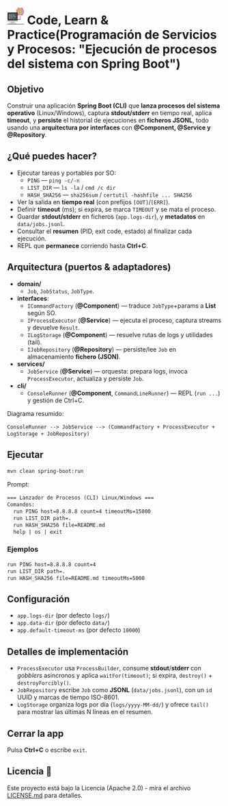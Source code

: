 # <img src=../../../../../images/computer.png width="40"> Code, Learn & Practice(Programación de Servicios y Procesos: "Ejecución de procesos del sistema con Spring Boot")

## Objetivo

Construir una aplicación **Spring Boot (CLI)**  que **lanza procesos del sistema operativo** (Linux/Windows), captura **stdout/stderr** en tiempo real, aplica **timeout**, y **persiste** el historial de ejecuciones en **ficheros JSONL**, todo usando una **arquitectura por interfaces** con **@Component, @Service y @Repository**.

## ¿Qué puedes hacer?

- Ejecutar tareas y portables por SO:
  - `PING` — `ping -c/-n`
  - `LIST_DIR` — `ls -la` / `cmd /c dir`
  - `HASH_SHA256` — `sha256sum` / `certutil -hashfile ... SHA256`
- Ver la salida en **tiempo real** (con prefijos `[OUT]`/`[ERR]`).
- Definir **timeout** (ms); si expira, se marca `TIMEOUT` y se mata el proceso.
- Guardar **stdout/stderr** en ficheros (`app.logs-dir`), y **metadatos** en `data/jobs.jsonl`.
- Consultar el **resumen** (PID, exit code, estado) al finalizar cada ejecución.
- REPL que **permanece** corriendo hasta **Ctrl+C**.

## Arquitectura (puertos & adaptadores)

- **domain/**
  - `Job`, `JobStatus`, `JobType`.
- **interfaces**:
  - `ICommandFactory` (**@Component**) — traduce `JobType`+params a **List<String>** según SO.
  - `IProcessExecutor` (**@Service**) — ejecuta el proceso, captura streams y devuelve `Result`.
  - `ILogStorage` (**@Component**) — resuelve rutas de logs y utilidades (tail).
  - `IJobRepository` (**@Repository**) — persiste/lee `Job` en almacenamiento **fichero (JSON)**.
- **services/**
  - `JobService` (**@Service**) — orquesta: prepara logs, invoca `ProcessExecutor`, actualiza y persiste `Job`.
- **cli/**
  - `ConsoleRunner` (**@Component**, `CommandLineRunner`) — REPL (`run ...`) y gestión de Ctrl+C.

Diagrama resumido:

```console
ConsoleRunner --> JobService --> (CommandFactory + ProcessExecutor + LogStorage + JobRepository)
```

## Ejecutar

```bash
mvn clean spring-boot:run
```

Prompt:

```console
=== Lanzador de Procesos (CLI) Linux/Windows ===
Comandos:
  run PING host=8.8.8.8 count=4 timeoutMs=15000
  run LIST_DIR path=.
  run HASH_SHA256 file=README.md
  help | os | exit
```

### Ejemplos

```console
run PING host=8.8.8.8 count=4
run LIST_DIR path=.
run HASH_SHA256 file=README.md timeoutMs=5000
```

## Configuración

- `app.logs-dir` (por defecto `logs/`)
- `app.data-dir` (por defecto `data/`)
- `app.default-timeout-ms` (por defecto `10000`)

## Detalles de implementación

- `ProcessExecutor` usa `ProcessBuilder`, consume **stdout**/**stderr** con *gobblers* asíncronos y aplica `waitFor(timeout)`; si expira, `destroy()` + `destroyForcibly()`.
- `JobRepository` escribe `Job` como **JSONL** (`data/jobs.jsonl`), con un `id` UUID y marcas de tiempo ISO-8601.
- `LogStorage` organiza logs por día (`logs/yyyy-MM-dd/`) y ofrece `tail()` para mostrar las últimas N líneas en el resumen.

## Cerrar la app

Pulsa **Ctrl+C** o escribe `exit`.

## Licencia 📄

Este proyecto está bajo la Licencia (Apache 2.0) - mira el archivo [LICENSE.md]([../../../LICENSE.md](https://github.com/jpexposito/code-learn-practice/blob/main/LICENSE)) para detalles.
